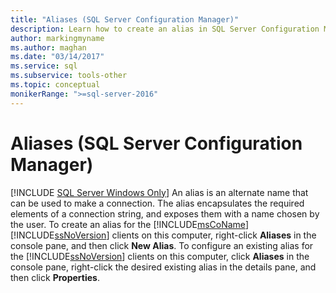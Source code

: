 ```yaml
---
title: "Aliases (SQL Server Configuration Manager)"
description: Learn how to create an alias in SQL Server Configuration Manager so that you can use an alternate name when connecting to an instance of SQL Server.
author: markingmyname
ms.author: maghan
ms.date: "03/14/2017"
ms.service: sql
ms.subservice: tools-other
ms.topic: conceptual
monikerRange: ">=sql-server-2016"
---
```

# Aliases (SQL Server Configuration Manager)
[!INCLUDE [SQL Server Windows Only](../../includes/applies-to-version/sql-windows-only.md)]
  An alias is an alternate name that can be used to make a connection. The alias encapsulates the required elements of a connection string, and exposes them with a name chosen by the user. To create an alias for the [!INCLUDE[msCoName](../../includes/msconame-md.md)] [!INCLUDE[ssNoVersion](../../includes/ssnoversion-md.md)] clients on this computer, right-click **Aliases** in the console pane, and then click **New Alias**. To configure an existing alias for the [!INCLUDE[ssNoVersion](../../includes/ssnoversion-md.md)] clients on this computer, click **Aliases** in the console pane, right-click the desired existing alias in the details pane, and then click **Properties**.  
  
  
